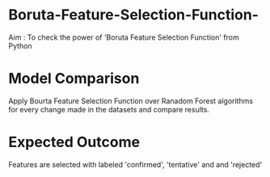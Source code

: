 # Boruta-Feature-Selection-Function-
Aim : To check the power of 'Boruta Feature Selection Function' from Python

# Model Comparison 
Apply Bourta Feature Selection Function over Ranadom Forest algorithms for every change made in the datasets and compare results. 

# Expected Outcome 
Features are selected with labeled 'confirmed', 'tentative' and and 'rejected'

